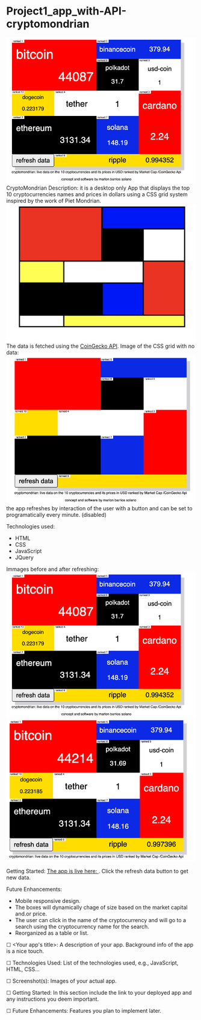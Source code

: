 # Project1_app_with-API-cryptomondrian
![image sample](./assets/final_look.png)
CryptoMondrian
Description:
it is a desktop only App that displays the top 10 cryptocurrencies names and prices in dollars using a CSS  grid system inspired by the work of Piet Mondrian.
![image sample](./assets/mondrian_model.png)
The data is fetched using the [CoinGecko API](https://duckduckgo.com).
Image of the CSS grid with no data:
![image sample](./assets/no_data.png)
the app refreshes by interaction of the user with a button  and can be set to programatically every minute. (disabled)

Technologies used:
- HTML
- CSS
- JavaScript
- JQuery

Immages before and after refreshing:
![image sample](./assets/final_look.png)
![image sample](./assets/final_look2.png)

Getting Started:
[The app is live here: ](https://crypto-mondrian.netlify.app/?).
Click the refresh data button to get new data.

Future Enhancements:
- Mobile responsive design.
- The boxes will dynamically chage of size based on the market capital and.or price.
- The user can click in the name of the cryptocurrency and will go to a search using the cryptocurrency name for the search.
- Reorganized as a table or list.

















☐ <Your app's title>: A description of your app. Background info of the app is a nice touch.

☐ Technologies Used: List of the technologies used, e.g., JavaScript, HTML, CSS...

☐ Screenshot(s): Images of your actual app.

☐ Getting Started: In this section include the link to your deployed app and any instructions you deem important.

☐ Future Enhancements: Features you plan to implement later.